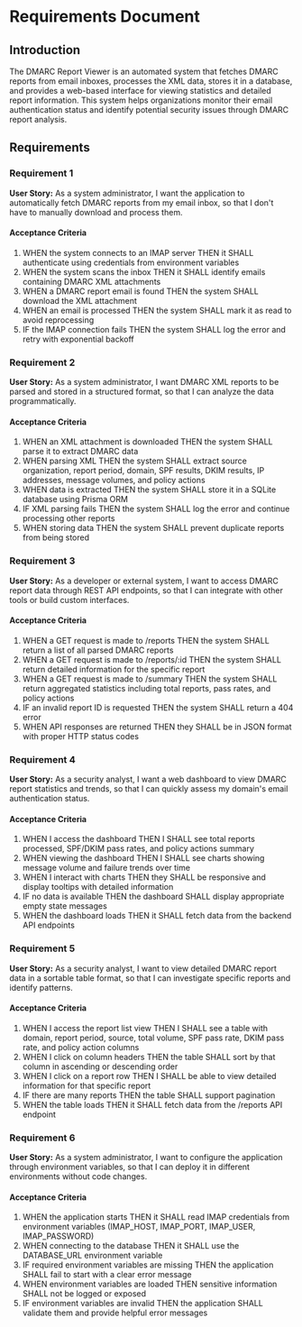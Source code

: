 # Requirements Document

## Introduction

The DMARC Report Viewer is an automated system that fetches DMARC reports from email inboxes, processes the XML data, stores it in a database, and provides a web-based interface for viewing statistics and detailed report information. This system helps organizations monitor their email authentication status and identify potential security issues through DMARC report analysis.

## Requirements

### Requirement 1

**User Story:** As a system administrator, I want the application to automatically fetch DMARC reports from my email inbox, so that I don't have to manually download and process them.

#### Acceptance Criteria

1. WHEN the system connects to an IMAP server THEN it SHALL authenticate using credentials from environment variables
2. WHEN the system scans the inbox THEN it SHALL identify emails containing DMARC XML attachments
3. WHEN a DMARC report email is found THEN the system SHALL download the XML attachment
4. WHEN an email is processed THEN the system SHALL mark it as read to avoid reprocessing
5. IF the IMAP connection fails THEN the system SHALL log the error and retry with exponential backoff

### Requirement 2

**User Story:** As a system administrator, I want DMARC XML reports to be parsed and stored in a structured format, so that I can analyze the data programmatically.

#### Acceptance Criteria

1. WHEN an XML attachment is downloaded THEN the system SHALL parse it to extract DMARC data
2. WHEN parsing XML THEN the system SHALL extract source organization, report period, domain, SPF results, DKIM results, IP addresses, message volumes, and policy actions
3. WHEN data is extracted THEN the system SHALL store it in a SQLite database using Prisma ORM
4. IF XML parsing fails THEN the system SHALL log the error and continue processing other reports
5. WHEN storing data THEN the system SHALL prevent duplicate reports from being stored

### Requirement 3

**User Story:** As a developer or external system, I want to access DMARC report data through REST API endpoints, so that I can integrate with other tools or build custom interfaces.

#### Acceptance Criteria

1. WHEN a GET request is made to /reports THEN the system SHALL return a list of all parsed DMARC reports
2. WHEN a GET request is made to /reports/:id THEN the system SHALL return detailed information for the specific report
3. WHEN a GET request is made to /summary THEN the system SHALL return aggregated statistics including total reports, pass rates, and policy actions
4. IF an invalid report ID is requested THEN the system SHALL return a 404 error
5. WHEN API responses are returned THEN they SHALL be in JSON format with proper HTTP status codes

### Requirement 4

**User Story:** As a security analyst, I want a web dashboard to view DMARC report statistics and trends, so that I can quickly assess my domain's email authentication status.

#### Acceptance Criteria

1. WHEN I access the dashboard THEN I SHALL see total reports processed, SPF/DKIM pass rates, and policy actions summary
2. WHEN viewing the dashboard THEN I SHALL see charts showing message volume and failure trends over time
3. WHEN I interact with charts THEN they SHALL be responsive and display tooltips with detailed information
4. IF no data is available THEN the dashboard SHALL display appropriate empty state messages
5. WHEN the dashboard loads THEN it SHALL fetch data from the backend API endpoints

### Requirement 5

**User Story:** As a security analyst, I want to view detailed DMARC report data in a sortable table format, so that I can investigate specific reports and identify patterns.

#### Acceptance Criteria

1. WHEN I access the report list view THEN I SHALL see a table with domain, report period, source, total volume, SPF pass rate, DKIM pass rate, and policy action columns
2. WHEN I click on column headers THEN the table SHALL sort by that column in ascending or descending order
3. WHEN I click on a report row THEN I SHALL be able to view detailed information for that specific report
4. IF there are many reports THEN the table SHALL support pagination
5. WHEN the table loads THEN it SHALL fetch data from the /reports API endpoint

### Requirement 6

**User Story:** As a system administrator, I want to configure the application through environment variables, so that I can deploy it in different environments without code changes.

#### Acceptance Criteria

1. WHEN the application starts THEN it SHALL read IMAP credentials from environment variables (IMAP_HOST, IMAP_PORT, IMAP_USER, IMAP_PASSWORD)
2. WHEN connecting to the database THEN it SHALL use the DATABASE_URL environment variable
3. IF required environment variables are missing THEN the application SHALL fail to start with a clear error message
4. WHEN environment variables are loaded THEN sensitive information SHALL not be logged or exposed
5. IF environment variables are invalid THEN the application SHALL validate them and provide helpful error messages